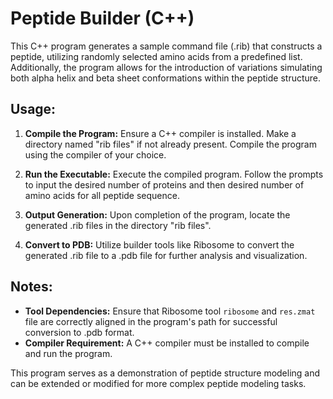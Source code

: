 # Peptide Builder (C++)

This C++ program generates a sample command file (.rib) that constructs a peptide, utilizing randomly selected amino acids from a predefined list. Additionally, the program allows for the introduction of variations simulating both alpha helix and beta sheet conformations within the peptide structure.

## Usage:

1. **Compile the Program:** Ensure a C++ compiler is installed. Make a directory named "rib files" if not already present. Compile the program using the compiler of your choice.

2. **Run the Executable:** Execute the compiled program. Follow the prompts to input the desired number of proteins and then desired number of amino acids for all peptide sequence.

3. **Output Generation:** Upon completion of the program, locate the generated .rib files in the directory "rib files".

4. **Convert to PDB:** Utilize builder tools like Ribosome to convert the generated .rib file to a .pdb file for further analysis and visualization.

## Notes:
- **Tool Dependencies:** Ensure that Ribosome tool `ribosome` and `res.zmat` file are correctly aligned in the program's path for successful conversion to .pdb format.
- **Compiler Requirement:** A C++ compiler must be installed to compile and run the program.

This program serves as a demonstration of peptide structure modeling and can be extended or modified for more complex peptide modeling tasks.
